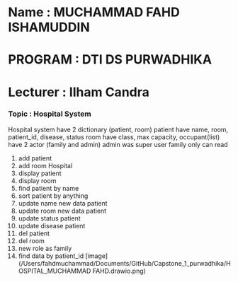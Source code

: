 # Name : MUCHAMMAD FAHD ISHAMUDDIN
# PROGRAM : DTI DS PURWADHIKA
# Lecturer : Ilham Candra
### Topic : Hospital System

Hospital system
have 2 dictionary (patient, room)
patient have name, room, patient_id, disease, status
room have class, max capacity, occupant(list)
have 2 actor (family and admin) admin was super user
family only can read
1. add patient 
2. add room Hospital
3. display patient
4. display room
5. find patient by name
6. sort patient by anything
7. update name new data patient
8. update room new data patient
9. update status patient
10. update disease patient
11. del patient
12. del room
13. new role as family
14. find data by patient_id
[image](/Users/fahdmuchammad/Documents/GitHub/Capstone_1_purwadhika/HOSPITAL_MUCHAMMAD FAHD.drawio.png)